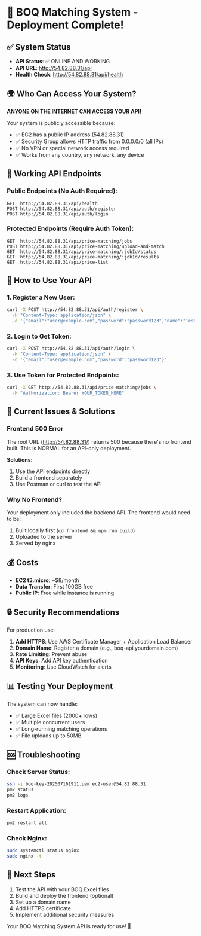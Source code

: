 # 🎉 BOQ Matching System - Deployment Complete!

## ✅ System Status
- **API Status**: ✅ ONLINE AND WORKING
- **API URL**: http://54.82.88.31/api
- **Health Check**: http://54.82.88.31/api/health

## 🌍 Who Can Access Your System?

**ANYONE ON THE INTERNET CAN ACCESS YOUR API!**

Your system is publicly accessible because:
- ✅ EC2 has a public IP address (54.82.88.31)
- ✅ Security Group allows HTTP traffic from 0.0.0.0/0 (all IPs)
- ✅ No VPN or special network access required
- ✅ Works from any country, any network, any device

## 📡 Working API Endpoints

### Public Endpoints (No Auth Required):
```
GET  http://54.82.88.31/api/health
POST http://54.82.88.31/api/auth/register
POST http://54.82.88.31/api/auth/login
```

### Protected Endpoints (Require Auth Token):
```
GET  http://54.82.88.31/api/price-matching/jobs
POST http://54.82.88.31/api/price-matching/upload-and-match
GET  http://54.82.88.31/api/price-matching/:jobId/status
GET  http://54.82.88.31/api/price-matching/:jobId/results
GET  http://54.82.88.31/api/price-list
```

## 🚀 How to Use Your API

### 1. Register a New User:
```bash
curl -X POST http://54.82.88.31/api/auth/register \
  -H "Content-Type: application/json" \
  -d '{"email":"user@example.com","password":"password123","name":"Test User"}'
```

### 2. Login to Get Token:
```bash
curl -X POST http://54.82.88.31/api/auth/login \
  -H "Content-Type: application/json" \
  -d '{"email":"user@example.com","password":"password123"}'
```

### 3. Use Token for Protected Endpoints:
```bash
curl -X GET http://54.82.88.31/api/price-matching/jobs \
  -H "Authorization: Bearer YOUR_TOKEN_HERE"
```

## 🔧 Current Issues & Solutions

### Frontend 500 Error
The root URL (http://54.82.88.31/) returns 500 because there's no frontend built. This is NORMAL for an API-only deployment.

**Solutions:**
1. Use the API endpoints directly
2. Build a frontend separately
3. Use Postman or curl to test the API

### Why No Frontend?
Your deployment only included the backend API. The frontend would need to be:
1. Built locally first (`cd frontend && npm run build`)
2. Uploaded to the server
3. Served by nginx

## 💰 Costs
- **EC2 t3.micro**: ~$8/month
- **Data Transfer**: First 100GB free
- **Public IP**: Free while instance is running

## 🔒 Security Recommendations

For production use:
1. **Add HTTPS**: Use AWS Certificate Manager + Application Load Balancer
2. **Domain Name**: Register a domain (e.g., boq-api.yourdomain.com)
3. **Rate Limiting**: Prevent abuse
4. **API Keys**: Add API key authentication
5. **Monitoring**: Use CloudWatch for alerts

## 📊 Testing Your Deployment

The system can now handle:
- ✅ Large Excel files (2000+ rows)
- ✅ Multiple concurrent users
- ✅ Long-running matching operations
- ✅ File uploads up to 50MB

## 🆘 Troubleshooting

### Check Server Status:
```bash
ssh -i boq-key-202507161911.pem ec2-user@54.82.88.31
pm2 status
pm2 logs
```

### Restart Application:
```bash
pm2 restart all
```

### Check Nginx:
```bash
sudo systemctl status nginx
sudo nginx -t
```

## 🎯 Next Steps

1. Test the API with your BOQ Excel files
2. Build and deploy the frontend (optional)
3. Set up a domain name
4. Add HTTPS certificate
5. Implement additional security measures

Your BOQ Matching System API is ready for use! 🚀